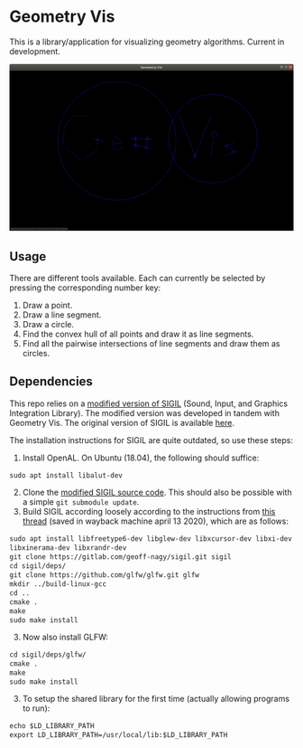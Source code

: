 # Geometry Vis
This is a library/application for visualizing geometry algorithms.
Current in development.

![](screenshots/line_intersection.png?raw=true "The smaller circles were created with the line intersection algorithm.")

## Usage

There are different tools available.
Each can currently be selected by pressing the corresponding number key:
1. Draw a point.
2. Draw a line segment.
3. Draw a circle.
4. Find the convex hull of all points and draw it as line segments.
5. Find all the pairwise intersections of line segments and draw them as circles.

## Dependencies
This repo relies on a [modified version of SIGIL](https://github.com/jacketsj/sigil) (Sound, Input, and Graphics Integration Library).
The modified version was developed in tandem with Geometry Vis.
The original version of SIGIL is available [here](http://www.libsigil.com/).

The installation instructions for SIGIL are quite outdated, so use these steps:
1. Install OpenAL. On Ubuntu (18.04), the following should suffice:
```
sudo apt install libalut-dev
```
2. Clone the [modified SIGIL source code](https://github.com/jacketsj/sigil). This should also be possible with a simple `git submodule update`.
3. Build SIGIL according loosely according to the instructions from [this thread](https://openeuphoria.org/forum/133840.wc) (saved in wayback machine april 13 2020), which are as follows:
```
sudo apt install libfreetype6-dev libglew-dev libxcursor-dev libxi-dev libxinerama-dev libxrandr-dev 
git clone https://gitlab.com/geoff-nagy/sigil.git sigil 
cd sigil/deps/ 
git clone https://github.com/glfw/glfw.git glfw 
mkdir ../build-linux-gcc 
cd ..
cmake .
make 
sudo make install
```
3. Now also install GLFW:
```
cd sigil/deps/glfw/
cmake .
make 
sudo make install
```
3. To setup the shared library for the first time (actually allowing programs to run):
```
echo $LD_LIBRARY_PATH
export LD_LIBRARY_PATH=/usr/local/lib:$LD_LIBRARY_PATH
```
